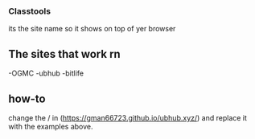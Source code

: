 ### Classtools
its the site name so it shows on top of yer browser

## The sites that work rn
-OGMC
-ubhub
-bitlife
## how-to
change the / in (https://gman66723.github.io/ubhub.xyz/) and replace it with the examples above.
